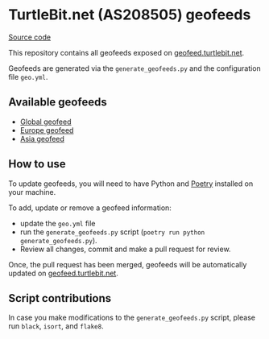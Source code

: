 # TurtleBit.net (AS208505) geofeeds

[Source code](https://github.com/Turtlebit/geofeeds)

This repository contains all geofeeds exposed on [geofeed.turtlebit.net](https://geofeed.turtlebit.net).

Geofeeds are generated via the `generate_geofeeds.py` and the configuration file `geo.yml`.

## Available geofeeds

 - [Global geofeed](https://geofeed.turtlebit.net/geofeed.csv)
 - [Europe geofeed](https://geofeed.turtlebit.net/geofeed-europe.csv)
 - [Asia geofeed](https://geofeed.turtlebit.net/geofeed-asia.csv)


## How to use

To update geofeeds, you will need to have Python and [Poetry](https://github.com/python-poetry/poetry) installed on your machine.

To add, update or remove a geofeed information:

 - update the `geo.yml` file
 - run the `generate_geofeeds.py` script (`poetry run python generate_geofeeds.py`).
 - Review all changes, commit and make a pull request for review.

Once, the pull request has been merged, geofeeds will be automatically updated on [geofeed.turtlebit.net](https://geofeed.turtlebit.net).


## Script contributions

In case you make modifications to the `generate_geofeeds.py` script, please run `black`, `isort`, and `flake8`.
